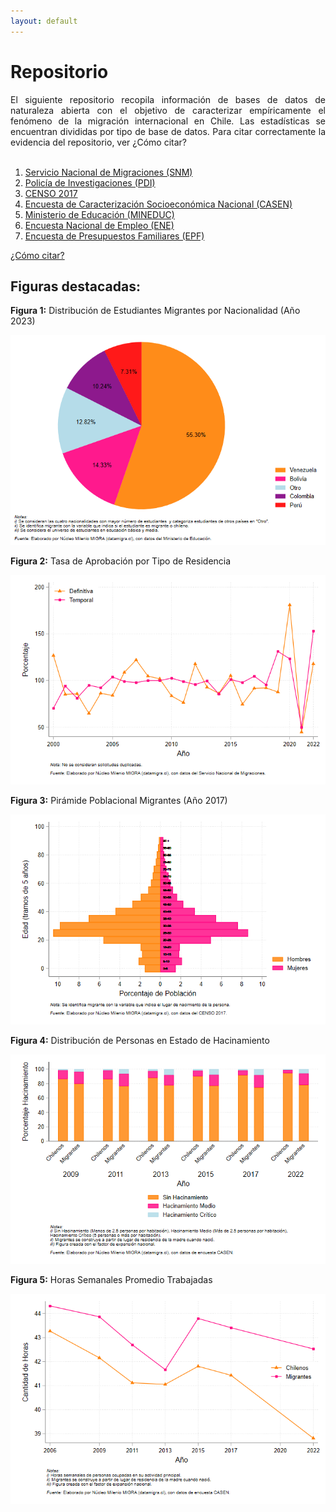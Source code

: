 ```yaml
---
layout: default
---
```

# Repositorio
<div style="text-align: justify;">
El siguiente repositorio recopila información de bases de datos de naturaleza abierta con el objetivo de caracterizar empíricamente el fenómeno de la migración internacional en Chile. Las estadísticas se encuentran divididas por tipo de base de datos. Para citar correctamente la evidencia del repositorio, ver ¿Cómo citar?
</div>

<br>

1. [Servicio Nacional de Migraciones (SNM)](./SNM.MD)
2. [Policía de Investigaciones (PDI)](./PDI.MD)
3. [CENSO 2017](./CENSO.MD)
4. [Encuesta de Caracterización Socioeconómica Nacional (CASEN)](./CASEN.MD)
5. [Ministerio de Educación (MINEDUC)](./MINEDUC.MD)
6. [Encuesta Nacional de Empleo (ENE)](./ENE.MD)
7. [Encuesta de Presupuestos Familiares (EPF)](./EPF.md)

[¿Cómo citar?](./citation.MD)

## Figuras destacadas:

**Figura 1:** Distribución de Estudiantes Migrantes por Nacionalidad (Año 2023)

![image](https://github.com/NucleoMIGRA/migra/blob/main/assets/img/figura_1.png?raw=true)


**Figura 2:** Tasa de Aprobación por Tipo de Residencia

![image](https://github.com/NucleoMIGRA/migra/blob/main/assets/img/figura_2.png?raw=true)

**Figura 3:** Pirámide Poblacional Migrantes (Año 2017)

![piramide_extranjero](https://github.com/NucleoMIGRA/migra/blob/main/assets/img/piramide_extranjero.png?raw=true)

**Figura 4:** Distribución de Personas en Estado de Hacinamiento

![fig_3](https://github.com/NucleoMIGRA/migra/blob/main/assets/img/figura_4.png?raw=true)

**Figura 5:** Horas Semanales Promedio Trabajadas

![image](https://github.com/NucleoMIGRA/migra/blob/main/assets/img/figura_5.png?raw=true)






































